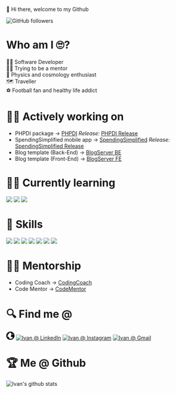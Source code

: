 👋 Hi there, welcome to my Github 

![GitHub followers](https://img.shields.io/github/followers/IvanGrigorov?label=Follow&style=social) 

# Who am I 🙄?
👨‍💻 Software Developer  
👨‍🏫 Trying to be a mentor  
🌌 Physics and cosmology enthusiast  
🗺️ Traveller  
⚽ Football fan and healthy life addict  

# 👷‍♂️ Actively working on

* PHPDI package -> [PHPDI] *Release:* [PHPDI Release][PHPDIRelease]
* SpendingSimplified mobile app -> [SpendingSimplified] *Release:* [SpendingSimplified Release][SpendingSimplifiedRelease]
* Blog template (Back-End) -> [BlogServer BE][BlogServer]
* Blog template (Front-End) -> [BlogServer FE][BlogClient]

# 👨‍🎓 Currently learning 

![](https://img.shields.io/badge/CSharp-ASP.NET(Core)-informational?style=flat&logo=.Net&logoColor=white&color=3382ED)
![](https://img.shields.io/badge/Azure-Service-informational?style=flat&logo=Azure&logoColor=white&color=3382ED)
![](https://img.shields.io/badge/JS-Angular-informational?style=flat&logo=Angular&logoColor=white&color=DD0031)

# 💪 Skills

![](https://img.shields.io/badge/PHP-Language-informational?style=flat&logo=PHP&logoColor=white&color=green) ![](https://img.shields.io/badge/JS-Language-informational?style=flat&logo=Javascript&logoColor=white&color=green) ![](https://img.shields.io/badge/CSharp-Language-informational?style=flat&logo=CSharp&logoColor=white&color=green) ![](https://img.shields.io/badge/Java-Language-informational?style=flat&logo=Java&logoColor=white&color=green) ![](https://img.shields.io/badge/JS-Nativescript-informational?style=flat&logo=Nativescript&logoColor=white&color=green) ![](https://img.shields.io/badge/PHP-Symfony-informational?style=flat&logo=Symfony&logoColor=white&color=green) ![](https://img.shields.io/badge/GIT-Tool-informational?style=flat&logo=Git&logoColor=white&color=green)

# 👨‍🏫 Mentorship

* Coding Coach -> [CodingCoach][CodingCoach]
* Code Mentor -> [CodeMentor][CodeMentor]

# 🔍 Find me @

[<img alt="Ivan @ Blog" width="22px" src="https://raw.githubusercontent.com/iconic/open-iconic/master/svg/globe.svg" />][Blog] [<img alt="Ivan @ LinkedIn" width="22px" src="https://cdn.jsdelivr.net/npm/simple-icons@v3/icons/linkedin.svg" />][LinkedIn] [<img alt="Ivan @ Instagram" width="22px" src="https://cdn.jsdelivr.net/npm/simple-icons@v3/icons/instagram.svg" />][Insta] [<img alt="Ivan @ Gmail" width="22px" src="https://cdn.jsdelivr.net/npm/simple-icons@v3/icons/gmail.svg" />][Email]

# 🏆 Me @ Github

![Ivan's github stats](https://github-readme-stats.vercel.app/api?username=IvanGrigorov&show_icons=true&theme=vue-dark)

[PHPDIRelease]: https://packagist.org/packages/ivangrigorov/php-simple-dicontainer
[SpendingSimplifiedRelease]: https://play.google.com/store/apps/details?id=org.nativescript.CostingApp&hl=en
[PHPDI]: https://github.com/IvanGrigorov/PHPDI
[SpendingSimplified]: https://github.com/IvanGrigorov/SpendingSimplified
[BlogClient]: https://github.com/IvanGrigorov/Blog
[BlogServer]: https://github.com/IvanGrigorov/Blog
[Insta]: https://www.instagram.com/grigorov_ik/
[LinkedIn]: https://www.linkedin.com/in/ivan-grigorov-0527b0ba/
[Email]: mailto:ivangrigorov9@gmail.com
[Blog]: https://ivanit.eu
[CodingCoach]: https://mentors.codingcoach.io/?country=BG&name=Ivan+Grigorov
[CodeMentor]: https://www.codementor.io/@ivangrigorov9

